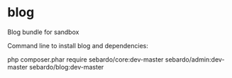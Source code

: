 # blog
Blog bundle for sandbox



Command line to install blog and dependencies:

php composer.phar require sebardo/core:dev-master sebardo/admin:dev-master sebardo/blog:dev-master

